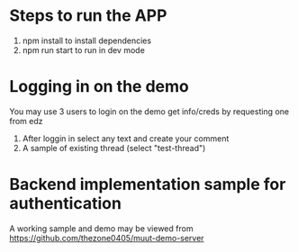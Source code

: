 # Steps to run the APP

1. npm install to install dependencies
2. npm run start to run in dev mode

# Logging in on the demo

You may use 3 users to login on the demo get info/creds by requesting one from edz

1. After loggin in select any text and create your comment
2. A sample of existing thread (select "test-thread")

# Backend implementation sample for authentication

A working sample and demo may be viewed from https://github.com/thezone0405/muut-demo-server

